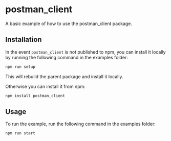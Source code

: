 # postman_client

A basic example of how to use the postman_client package.

## Installation

In the event `postman_client` is not published to npm, you can install it locally by running the following command in the examples folder:

```sh
npm run setup
```

This will rebuild the parent package and install it locally.

Otherwise you can install it from npm:

```sh
npm install postman_client
```

## Usage

To run the example, run the following command in the examples folder:

```sh
npm run start
```

<!-- This file was generated by liblab | https://liblab.com/ -->
